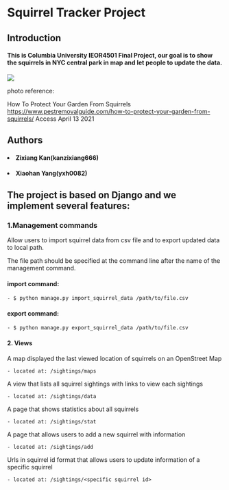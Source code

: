 # Squirrel Tracker Project

## Introduction
#### This is Columbia University IEOR4501 Final Project, our goal is to show the squirrels in NYC central park in map and let people to update the data.

![](https://www.pestremovalguide.com/wp-content/uploads/2015/08/squirrel_garden.jpg)

photo reference: 

How To Protect Your Garden From Squirrels
https://www.pestremovalguide.com/how-to-protect-your-garden-from-squirrels/ Access April 13 2021 

## Authors 
#### <li> Zixiang Kan(kanzixiang666)</li>
#### <li> Xiaohan Yang(yxh0082)</li>


## The project is based on Django and we implement several features:

### 1.Management commands 

Allow users to import squirrel data from csv file and to export updated data to local path.

The file path should be specified at the command line after the name of the management command. 

#### import command:
    - $ python manage.py import_squirrel_data /path/to/file.csv
#### export command:
    - $ python manage.py export_squirrel_data /path/to/file.csv
  
#### 2. Views
A map displayed the last viewed location of squirrels on an OpenStreet Map 
    
    - located at: /sightings/maps 
    
A view that lists all squirrel sightings with links to view each sightings 
    
    - located at: /sightings/data
    
A page that shows statistics about all squirrels
    
    - located at: /sightings/stat 
    
A page that allows users to add a new squirrel with information
    
    - located at: /sightings/add
    
Urls in squirrel id format that allows users to update information of a specific squirrel
    
    - located at: /sightings/<specific squirrel id> 
    



